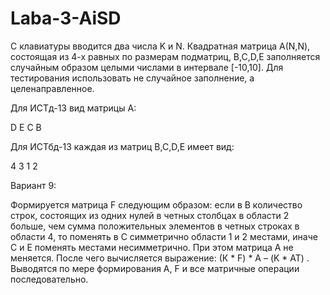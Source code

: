 # Laba-3-AiSD

С клавиатуры вводится два числа K и N. Квадратная матрица А(N,N), состоящая из 4-х равных по размерам подматриц, B,C,D,E заполняется случайным образом целыми числами в интервале [-10,10]. Для тестирования использовать не случайное заполнение, а целенаправленное.

Для ИСТд-13 вид матрицы А:

D Е С В

Для ИСТбд-13 каждая из матриц B,C,D,E имеет вид:

   4
3     1
   2

Вариант 9:

Формируется матрица F следующим образом: если в В количество строк, состоящих из одних нулей в четных столбцах в области 2 больше, чем сумма положительных  элементов в четных строках в области 4, то поменять в С симметрично области 1 и 2 местами, иначе С и Е поменять местами несимметрично. При этом матрица А не меняется. После чего вычисляется выражение: (К  * F) * А – (K * AT) . Выводятся по мере формирования А, F и все матричные операции последовательно.
